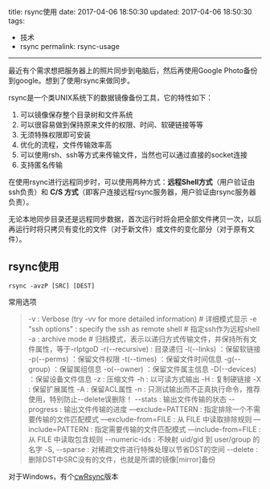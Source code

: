 title: rsync使用
date: 2017-04-06 18:50:30
updated: 2017-04-06 18:50:30
tags:
  - 技术
  - rsync
permalink: rsync-usage
---

最近有个需求想把服务器上的照片同步到电脑后，然后再使用Google Photo备份到google。想到了使用rsync来做同步。

rsync是一个类UNIX系统下的数据镜像备份工具，它的特性如下：

1. 可以镜像保存整个目录树和文件系统
2. 可以很容易做到保持原来文件的权限、时间、软硬链接等等
3. 无须特殊权限即可安装
4. 优化的流程，文件传输效率高
5. 可以使用rsh、ssh等方式来传输文件，当然也可以通过直接的socket连接
6. 支持匿名传输

在使用rsync进行远程同步时，可以使用两种方式：**远程Shell方式**（用户验证由ssh负责）和 **C/S 方式**（即客户连接远程rsync服务器，用户验证由rsync服务器负责）。

无论本地同步目录还是远程同步数据，首次运行时将会把全部文件拷贝一次，以后再运行时将只拷贝有变化的文件（对于新文件）或文件的变化部分（对于原有文件）。

<!-- more -->

## rsync使用

```Shell
rsync -avzP [SRC] [DEST]
```

常用选项

> -v : Verbose (try -vv for more detailed information) # 详细模式显示
-e "ssh options" : specify the ssh as remote shell # 指定ssh作为远程shell
-a : archive mode # 归档模式，表示以递归方式传输文件，并保持所有文件属性，等于-rlptgoD
-r(--recursive) : 目录递归
-l(--links) ：保留软链接
-p(--perms) ：保留文件权限
-t(--times) ：保留文件时间信息
-g(--group) ：保留属组信息
-o(--owner) ：保留文件属主信息
-D(--devices) ：保留设备文件信息
-z : 压缩文件
-h : 以可读方式输出
-H : 复制硬链接
-X : 保留扩展属性
-A : 保留ACL属性
-n : 只测试输出而不正真执行命令，推荐使用，特别防止--delete误删除！
--stats : 输出文件传输的状态
--progress : 输出文件传输的进度
––exclude=PATTERN : 指定排除一个不需要传输的文件匹配模式
––exclude-from=FILE : 从 FILE 中读取排除规则
––include=PATTERN : 指定需要传输的文件匹配模式
––include-from=FILE : 从 FILE 中读取包含规则
--numeric-ids : 不映射 uid/gid 到 user/group 的名字
-S, --sparse : 对稀疏文件进行特殊处理以节省DST的空间
--delete : 删除DST中SRC没有的文件，也就是所谓的镜像[mirror]备份


对于Windows，有个[cwRsync](https://itefix.net/content/cwrsync-free-edition)版本
